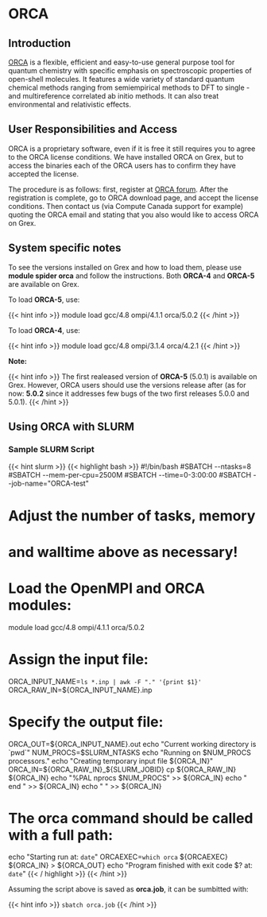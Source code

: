 # ORCA 

## Introduction

[ORCA](http://cec.mpg.de/forum/) is a flexible, efficient and easy-to-use general purpose tool for quantum chemistry with specific emphasis on spectroscopic properties of open-shell  molecules. It features a wide variety of standard quantum chemical methods ranging from semiempirical methods to DFT to single - and multireference correlated ab initio methods. It can also treat environmental and relativistic effects.

## User Responsibilities and Access

ORCA is a proprietary software, even if it is free it still requires you to agree to the ORCA license conditions. We have installed ORCA on Grex, but to access the binaries each of the ORCA users has to confirm they have accepted the license.

The procedure is as follows: first, register at [ORCA forum](https://orcaforum.kofo.mpg.de/). After the registration is complete,  go to ORCA download page, and accept the license conditions. Then contact us (via Compute Canada support for example) quoting the ORCA email and stating that you also would like to access ORCA on Grex.

## System specific notes

To see the versions installed on Grex and how to load them, please use **module spider orca** and follow the instructions. Both **ORCA-4** and **ORCA-5** are available on Grex.

To load **ORCA-5**, use:

{{< hint info >}}
module load gcc/4.8 ompi/4.1.1 orca/5.0.2
{{< /hint >}}

To load **ORCA-4**, use:

{{< hint info >}}
module load gcc/4.8 ompi/3.1.4 orca/4.2.1
{{< /hint >}}

**Note:**

{{< hint info >}}
The first realeased version of **ORCA-5** (5.0.1) is available on Grex. However, ORCA users should use the versions release after (as for now: **5.0.2** since it addresses few bugs of the two first releases 5.0.0 and 5.0.1).
{{< /hint >}}

## Using ORCA with SLURM

### Sample SLURM Script

{{< hint slurm >}}
{{< highlight bash >}}
#!/bin/bash
#SBATCH --ntasks=8
#SBATCH --mem-per-cpu=2500M
#SBATCH --time=0-3:00:00
#SBATCH --job-name="ORCA-test"
# Adjust the number of tasks, memory 
# and walltime above as necessary!
# Load the OpenMPI and ORCA modules:
module load gcc/4.8 ompi/4.1.1 orca/5.0.2
# Assign the input file:
ORCA_INPUT_NAME=`ls *.inp | awk -F "." '{print $1}'`
ORCA_RAW_IN=${ORCA_INPUT_NAME}.inp
# Specify the output file:
ORCA_OUT=${ORCA_INPUT_NAME}.out
echo "Current working directory is `pwd`"
NUM_PROCS=$SLURM_NTASKS
echo "Running on $NUM_PROCS processors."
echo "Creating temporary input file ${ORCA_IN}"
ORCA_IN=${ORCA_RAW_IN}_${SLURM_JOBID}
cp ${ORCA_RAW_IN} ${ORCA_IN}
echo "%PAL nprocs $NUM_PROCS" >> ${ORCA_IN}
echo "   end "                >> ${ORCA_IN}
echo " "                      >> ${ORCA_IN}
# The orca command should be called with a full path:
echo "Starting run at: `date`"
ORCAEXEC=`which orca`
${ORCAEXEC} ${ORCA_IN} > ${ORCA_OUT}
echo "Program finished with exit code $? at: `date`"
{{< / highlight >}}
{{< /hint >}}

Assuming the script above is saved as __orca.job__, it can be sumbitted with:

{{< hint info >}}
```sbatch orca.job```
{{< /hint >}}


